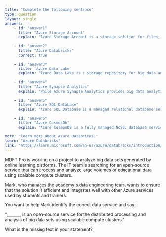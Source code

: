 ```yaml
---
title: "Complete the following sentence"
type: question
layout: single
answers:
    - id: "answer1"
      title: "Azure Storage Account"
      explain: "Azure Storage Account is a storage solution for files, blobs, queues, and tables. It does not provide distributed processing capabilities for big data analysis."

    - id: "answer2"
      title: "Azure Databricks"
      correct: true

    - id: "answer3"
      title: "Azure Data Lake"
      explain: "Azure Data Lake is a storage repository for big data analytics workloads. While it can store large amounts of data, it does not provide distributed processing capabilities."

    - id: "answer4"
      title: "Azure Synapse Analytics"
      explain: "While Azure Synapse Analytics provides big data analytics capabilities, it is not an open-source service."

    - id: "answer5"
      title: "Azure SQL Database"
      explain: "Azure SQL Database is a managed relational database service optimized for OLTP workloads, not a distributed processing service for big data analysis."

    - id: "answer6"
      title: "Azure CosmosDb"
      explain: "Azure CosmosDB is a fully managed NoSQL database service. While it provides global distribution capabilities, it is not a service for distributed processing and analysis of big data."

more: "learn more about Azure Databricks."
learn: "Azure Databricks"
link: "https://learn.microsoft.com/en-us/azure/databricks/introduction/"
---
```

MDFT Pro is working on a project to analyze big data sets generated by online learning platforms. The IT team is searching for an open-source service that can process and analyze large volumes of educational data using scalable compute clusters.

Mark, who manages the academy's data engineering team, wants to ensure that the solution is efficient and integrates well with other Azure services used by students and trainers.

You want to help Mark identify the correct data service and say:

"_______ is an open-source service for the distributed processing and analysis of big data sets using scalable compute clusters."

What is the missing text in your statement?
